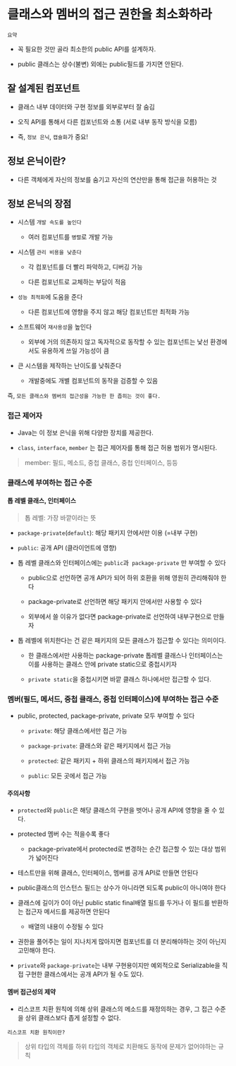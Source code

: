# 클래스와 멤버의 접근 권한을 최소화하라

`요약`
  - 꼭 필요한 것만 골라 최소한의 public API를 설계하자. 
  
  - public 클래스는 상수(불변) 외에는 public필드를 가지면 안된다.

## 잘 설계된 컴포넌트

- 클래스 내부 데이터와 구현 정보를 외부로부터 잘 숨김

- 오직 API를 통해서 다른 컴포넌트와 소통 (서로 내부 동작 방식을 모름)
 
- 즉, `정보 은닉`, `캡슐화`가 중요!

## 정보 은닉이란?

- 다른 객체에게 자신의 정보를 숨기고 자신의 연산만을 통해 접근을 허용하는 것

## 정보 은닉의 장점

- 시스템 `개발 속도를 높인다`

    - 여러 컴포넌트를 `병렬`로 개발 가능
  
- 시스템 `관리 비용을 낮춘다`

    - 각 컴포넌트를 더 빨리 파악하고, 디버깅 가능
  
    - 다른 컴포넌트로 교체하는 부담이 적음
  
- `성능 최적화`에 도움을 준다

    - 다른 컴포넌트에 영향을 주지 않고 해당 컴포넌트만 최적화 가능
  
- 소프트웨어 `재사용성`을 높인다

    - 외부에 거의 의존하지 않고 독자적으로 동작할 수 있는 컴포넌트는 낯선 환경에서도 유용하게 쓰일 가능성이 큼

- 큰 시스템을 제작하는 난이도를 낮춰준다

    - 개발중에도 개별 컴포넌트의 동작을 검증할 수 있음

즉, `모든 클래스와 멤버의 접근성을 가능한 한 좁히는 것이 좋다.`

### 접근 제어자

- Java는 이 정보 은닉을 위해 다양한 장치를 제공한다.  

- `class`, `interface`, `member` 는 접근 제어자를 통해 접근 허용 범위가 명시된다.  

> member: 필드, 메소드, 중첩 클래스, 중첩 인터페이스, 등등

### 클래스에 부여하는 접근 수준

#### 톱 레벨 클래스, 인터페이스

> 톱 레벨: 가장 바깥이라는 뜻

- `package-private`(`default`): 해당 패키지 안에서만 이용 (=내부 구현)

- `public`: 공개 API (클라이언트에 영향)

- 톱 레벨 클래스와 인터페이스에는 `public`과` package-private` 만 부여할 수 있다

    - public으로 선언하면 공개 API가 되어 하위 호환을 위해 영원히 관리해줘야 한다
  
    - package-private로 선언하면 해당 패키지 안에서만 사용할 수 있다
  
    - 외부에서 쓸 이유가 없다면 package-private로 선언하여 내부구현으로 만들자

- 톱 레벨에 위치한다는 건 같은 패키지의 모든 클래스가 접근할 수 있다는 의미이다.  

  - 한 클래스에서만 사용하는 package-private 톱레벨 클래스나 인터페이스는 이를 사용하는 클래스 안에 private static으로 중첩시키자
  
  - `private static`을 중첩시키면 바깥 클래스 하나에서만 접근할 수 있다.

### 멤버(필드, 메서드, 중첩 클래스, 중첩 인터페이스)에 부여하는 접근 수준

- public, protected, package-private, private 모두 부여할 수 있다

  - `private`: 해당 클래스에서만 접근 가능
  
  - `package-private`: 클래스와 같은 패키지에서 접근 가능
  
  - `protected`: 같은 패키지 + 하위 클래스의 패키지에서 접근 가능
  
  - `public`: 모든 곳에서 접근 가능

#### 주의사항

- `protected`와 `public`은 해당 클래스의 구현을 벗어나 공개 API에 영향을 줄 수 있다.

- protected 멤버 수는 적을수록 좋다

  - package-private에서 protected로 변경하는 순간 접근할 수 있는 대상 범위가 넓어진다

- 테스트만을 위해 클래스, 인터페이스, 멤버를 공개 API로 만들면 안된다

- public클래스의 인스턴스 필드는 상수가 아니라면 되도록 public이 아니여야 한다

- 클래스에 길이가 0이 아닌 public static final배열 필드를 두거나 이 필드를 반환하는 접근자 메서드를 제공하면 안된다

  - 배열의 내용이 수정될 수 있다

- 권한을 풀어주는 일이 지나치게 많아지면 컴포넌트를 더 분리해야하는 것이 아닌지 고민해야 한다.

- `private`와 `package-private`는 내부 구현용이지만 예외적으로 Serializable을 직접 구현한 클래스에서는 공개 API가 될 수도 있다.


#### 멤버 접근성의 제약

- 리스코프 치환 원칙에 의해 상위 클래스의 메소드를 재정의하는 경우, 그 접근 수준을 상위 클래스보다 좁게 설정할 수 없다.

`리스코프 치환 원칙이란?`

> 상위 타입의 객체를 하위 타입의 객체로 치환해도 동작에 문제가 없어야하는 규칙
